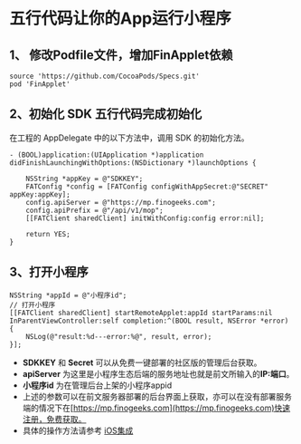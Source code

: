 # 五行代码让你的App运行小程序


## 1、 修改Podfile文件，增加FinApplet依赖

```
source 'https://github.com/CocoaPods/Specs.git'
pod 'FinApplet'
```
## 2、初始化 SDK **五行代码完成初始化**

在工程的 AppDelegate 中的以下方法中，调用 SDK 的初始化方法。

```
- (BOOL)application:(UIApplication *)application didFinishLaunchingWithOptions:(NSDictionary *)launchOptions {
	
    NSString *appKey = @"SDKKEY";
    FATConfig *config = [FATConfig configWithAppSecret:@"SECRET" appKey:appKey];
    config.apiServer = @"https://mp.finogeeks.com"; 
    config.apiPrefix = @"/api/v1/mop";
    [[FATClient sharedClient] initWithConfig:config error:nil];
    
    return YES;
}
```

## 3、打开小程序

```
NSString *appId = @"小程序id";
// 打开小程序
[[FATClient sharedClient] startRemoteApplet:appId startParams:nil InParentViewController:self completion:^(BOOL result, NSError *error) {
    NSLog(@"result:%d---error:%@", result, error);
}];
```

* **SDKKEY** 和 **Secret** 可以从免费一键部署的社区版的管理后台获取。
* **apiServer** 为这里是小程序生态后端的服务地址也就是前文所输入的**IP:端口**。
* **小程序id** 为在管理后台上架的小程序appid
* 上述的参数可以在前文服务器部署的后台界面上获取，亦可以在没有部署服务端的情况下在[https://mp.finogeeks.com](https://mp.finogeeks.com)快速注册，免费获取。
* 具体的操作方法请参考 [iOS集成](https://mp.finogeeks.com/mop/document/runtime-sdk/sdk-integrate/ios.html)


